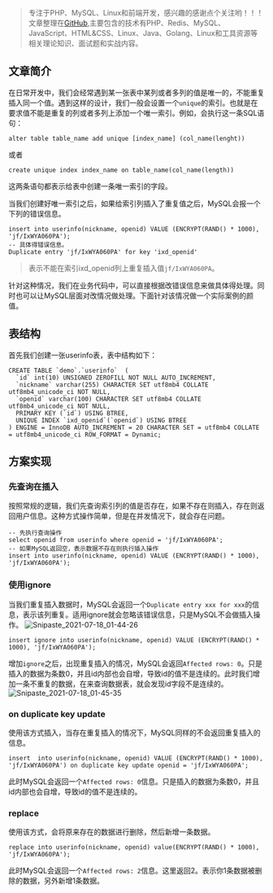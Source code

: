 > 专注于PHP、MySQL、Linux和前端开发，感兴趣的感谢点个关注哟！！！文章整理在[GitHub](https://github.com/bruceqiq/code_study),主要包含的技术有PHP、Redis、MySQL、JavaScript、HTML&CSS、Linux、Java、Golang、Linux和工具资源等相关理论知识、面试题和实战内容。


## 文章简介

在日常开发中，我们会经常遇到某一张表中某列或者多列的值是唯一的，不能重复插入同一个值。遇到这样的设计，我们一般会设置一个`unique`的索引。也就是在要求值不能是重复的列或者多列上添加一个唯一索引。例如，会执行这一条SQL语句：
```
alter table table_name add unique [index_name] (col_name(lenght))
```
或者
```mysql
create unique index index_name on table_name(col_name(length))
```
这两条语句都表示给表中创建一条唯一索引的字段。

当我们创建好唯一索引之后，如果给索引列插入了重复值之后，MySQL会报一个下列的错误信息。
```mysql
insert into userinfo(nickname, openid) VALUE (ENCRYPT(RAND() * 1000), 'jf/IxWYA060PA');
-- 具体得错误信息。
Duplicate entry 'jf/IxWYA060PA' for key 'ixd_openid'
```
> 表示不能在索引ixd_openid列上重复插入值`jf/IxWYA060PA`。

针对这种情况，我们在业务代码中，可以直接根据改错误信息来做具体得处理。同时也可以让MySQL层面对改情况做处理。下面针对该情况做一个实际案例的颜值。

## 表结构

首先我们创建一张userinfo表，表中结构如下：
```mysql
CREATE TABLE `demo`.`userinfo`  (
  `id` int(10) UNSIGNED ZEROFILL NOT NULL AUTO_INCREMENT,
  `nickname` varchar(255) CHARACTER SET utf8mb4 COLLATE utf8mb4_unicode_ci NOT NULL,
  `openid` varchar(100) CHARACTER SET utf8mb4 COLLATE utf8mb4_unicode_ci NOT NULL,
  PRIMARY KEY (`id`) USING BTREE,
  UNIQUE INDEX `ixd_openid`(`openid`) USING BTREE
) ENGINE = InnoDB AUTO_INCREMENT = 20 CHARACTER SET = utf8mb4 COLLATE = utf8mb4_unicode_ci ROW_FORMAT = Dynamic;
```

## 方案实现

### 先查询在插入

按照常规的逻辑，我们先查询索引列的值是否存在，如果不存在则插入，存在则返回用户信息。这种方式操作简单，但是在并发情况下，就会存在问题。
```mysql
-- 先执行查询操作
select openid from userinfo where openid = 'jf/IxWYA060PA';
-- 如果MySQL返回空，表示数据不存在则执行插入操作
insert into userinfo(nickname, openid) VALUE (ENCRYPT(RAND() * 1000), 'jf/IxWYA060PA');
```

### 使用ignore

当我们重复插入数据时，MySQL会返回一个`Duplicate entry xxx for xxx`的信息，表示该列重复。适用ignore就会忽略该错误信息，只是MySQL不会做插入操作。
![Snipaste_2021-07-18_01-44-26](https://gitee.com/bruce_qiq/picture/raw/master/2021-7-18/1626543884385-Snipaste_2021-07-18_01-44-26.png)

```mysql
insert ignore into userinfo(nickname, openid) VALUE (ENCRYPT(RAND() * 1000), 'jf/IxWYA060PA');
```
增加`ignore`之后，出现重复插入的情况，MySQL会返回`Affected rows: 0`。只是插入的数据为条数0，并且id内部也会自增，导致id的值不是连续的。此时我们增加一条不重复的数据，在来查询数据表，就会发现id字段不是连续的。
![Snipaste_2021-07-18_01-45-35](https://gitee.com/bruce_qiq/picture/raw/master/2021-7-18/1626543945721-Snipaste_2021-07-18_01-45-35.png)

### on duplicate key update

使用该方式插入，当存在重复插入的情况下，MySQL同样的不会返回重复插入的信息。
```mysql
insert  into userinfo(nickname, openid) VALUE (ENCRYPT(RAND() * 1000), 'jf/IxWYA060PA') on duplicate key update openid = 'jf/IxWYA060PA';
```
此时MySQL会返回一个`Affected rows: 0`信息。只是插入的数据为条数0，并且id内部也会自增，导致id的值不是连续的。

### replace

使用该方式，会将原来存在的数据进行删除，然后新增一条数据。
```mysql
replace into userinfo(nickname, openid) value(ENCRYPT(RAND() * 1000), 'jf/IxWYA060PA');
```
此时MySQL会返回一个`Affected rows: 2`信息。这里返回2。表示你1条数据被删除的数据，另外新增1条数据。
